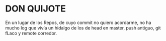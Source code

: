 # DON QUIJOTE


En un lugar de los Repos,
de cuyo commit no quiero acordarme,
no ha mucho log que vivía
un hidalgo de los de head en master,
push antiguo,
git fLaco y remote corredor.
